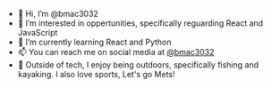 - 👋 Hi, I’m @bmac3032
- 👀 I’m interested in oppertunities, specifically reguarding React and JavaScript
- 🌱 I’m currently learning React and Python
- 📫 You can reach me on social media at <a target='_blank' href='https://twitter.com/heat3032'>@bmac3032</a>
- 🛶 Outside of tech, I enjoy being outdoors, specifically fishing and kayaking. I also love sports, Let's go Mets!
